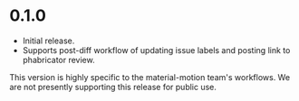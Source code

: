 # 0.1.0

- Initial release.
- Supports post-diff workflow of updating issue labels and posting link to phabricator review.

This version is highly specific to the material-motion team's workflows. We are not presently
supporting this release for public use.
